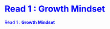 # <span style = "color:blue;" >Read 1 : **Growth Mindset** </span>
<span style = "color:blue;" >Read 1 : **Growth Mindset** </span>
